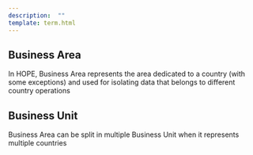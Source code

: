```yaml
---
description:  ""
template: term.html
---
```


## Business Area

In HOPE, Business Area represents the area dedicated to a country 
(with some exceptions) and used for isolating data that belongs to 
different country operations

## Business Unit

Business Area can be split in multiple Business Unit when it represents
multiple countries
